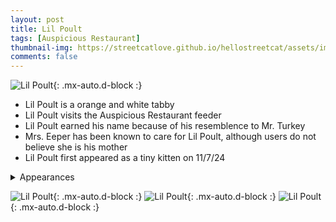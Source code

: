 ```yaml
---
layout: post
title: Lil Poult
tags: [Auspicious Restaurant]
thumbnail-img: https://streetcatlove.github.io/hellostreetcat/assets/img/lil_poult.png
comments: false
---
```


![Lil Poult](https://streetcatlove.github.io/hellostreetcat/assets/img/lil_poult.png){: .mx-auto.d-block :}

* Lil Poult is a orange and white tabby
* Lil Poult visits the Auspicious Restaurant feeder
* Lil Poult earned his name because of his resemblence to Mr. Turkey
* Mrs. Eeper has been known to care for Lil Poult, although users do not believe she is his mother
* Lil Poult first appeared as a tiny kitten on 11/7/24

<details>
<summary>Appearances</summary>
<ul>
	<li><a href="https://youtu.be/YDMjJc6xup4?t=13241">11/7/24 16:39</a></li>
	<li><a href="https://youtu.be/85y5sP_62ZE?t=13671">11/7/24 16:46</a></li>
	<li><a href="https://youtu.be/M0adBURbQhU?t=29739">11/8/24 21:13</a></li>
	<li><a href="https://youtu.be/YznMHlfek94?t=20822">11/9/24 18:43</a></li>
	<li><a href="https://youtu.be/efQtSWUbZG8?t=27046">11/17/24 21:21</a></li>
	<li><a href="https://youtu.be/7Z3I2sDNWgU?t=10292">11/22/24 03:47</a></li>
	<li><a href="https://youtu.be/jZPZR1GrloY?t=20546">11/23/24 06:36</a></li>
	<li><a href="https://youtu.be/Nq4ml1X2NO0?t=27140">11/27/24 20:18</a></li>
	<li><a href="https://youtu.be/5HpPYsPzQv8?t=8382">12/5/24 15:16</a></li>
	<li><a href="https://youtu.be/g_6TMffBZvM?t=17125">12/10/24 05:40</a></li>
</ul>
</details>

![Lil Poult](https://streetcatlove.github.io/hellostreetcat/assets/img/lil_poult0.png){: .mx-auto.d-block :}
![Lil Poult](https://streetcatlove.github.io/hellostreetcat/assets/img/lil_poult1.png){: .mx-auto.d-block :}
![Lil Poult](https://streetcatlove.github.io/hellostreetcat/assets/img/lil_poult2.png){: .mx-auto.d-block :}
